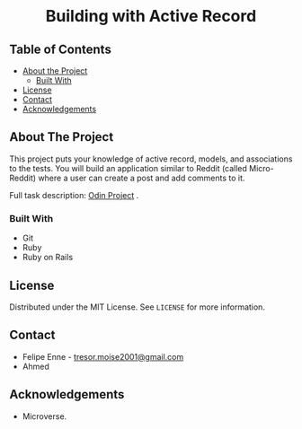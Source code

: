 <!--
*** Thanks for checking out this README Template. 
-->


<!-- PROJECT TITLE -->

<br />
<h1 align="center">Building with Active Record</h1>



<!-- TABLE OF CONTENTS -->


## Table of Contents

* [About the Project](#about-the-project)
  * [Built With](#built-with)
* [License](#license)
* [Contact](#contact)
* [Acknowledgements](#acknowledgements)


<!-- ABOUT THE PROJECT -->
## About The Project

This project puts your knowledge of active record, models, and associations to the tests. You will build an application similar to Reddit (called Micro-Reddit) where a user can create a post and add comments to it.

Full task description: <a href="https://www.theodinproject.com/courses/ruby-on-rails/lessons/building-with-active-record-ruby-on-rails"> Odin Project</a> .


### Built With 

* Git
* Ruby
* Ruby on Rails


<!-- LICENSE -->
## License

Distributed under the MIT License. See `LICENSE` for more information.

<!-- CONTACT -->
## Contact
* Felipe Enne - tresor.moise2001@gmail.com
* Ahmed

<!-- ACKNOWLEDGEMENTS -->
## Acknowledgements

* Microverse.
